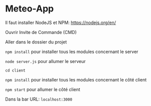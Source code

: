 # Meteo-App

Il faut installer NodeJS et NPM: https://nodejs.org/en/

Ouvrir Invite de Commande (CMD)

Aller dans le dossier du projet

`npm install` pour installer tous les modules concernant le server

`node server.js` pour allumer le serveur

`cd client`

`npm install` pour installer tous les modules concernant le côté client

`npm start` pour allumer le côté client

Dans la bar URL:
`localhost:3000`
